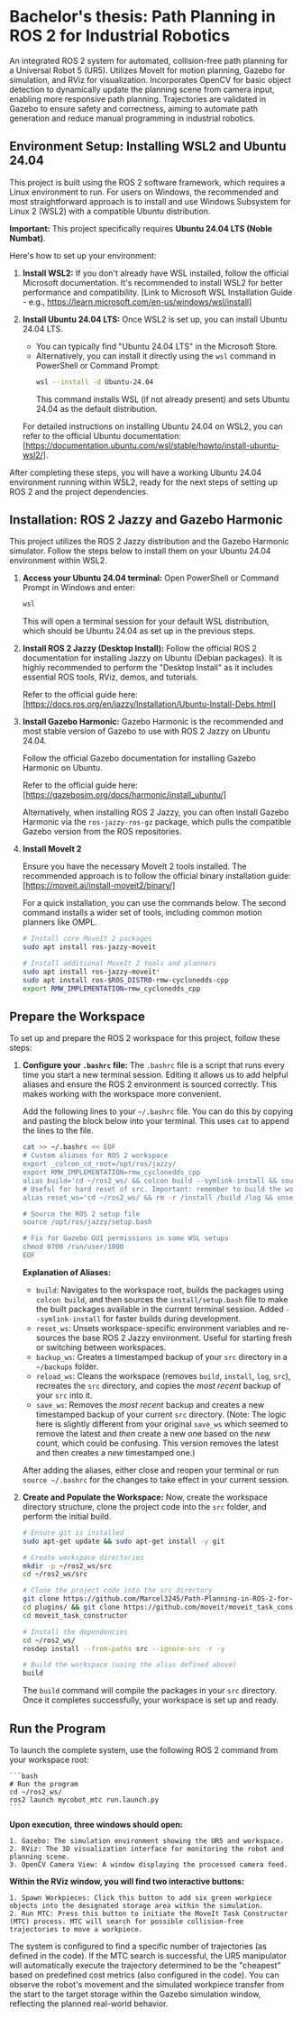
# Bachelor's thesis: Path Planning in ROS 2 for Industrial Robotics

An integrated ROS 2 system for automated, collision-free path planning for a Universal Robot 5 (UR5). Utilizes MoveIt for motion planning, Gazebo for simulation, and RViz for visualization. Incorporates OpenCV for basic object detection to dynamically update the planning scene from camera input, enabling more responsive path planning. Trajectories are validated in Gazebo to ensure safety and correctness, aiming to automate path generation and reduce manual programming in industrial robotics.
## Environment Setup: Installing WSL2 and Ubuntu 24.04

This project is built using the ROS 2 software framework, which requires a Linux environment to run. For users on Windows, the recommended and most straightforward approach is to install and use Windows Subsystem for Linux 2 (WSL2) with a compatible Ubuntu distribution. 

**Important:** This project specifically requires **Ubuntu 24.04 LTS (Noble Numbat)**.

Here's how to set up your environment:

1.  **Install WSL2:** If you don't already have WSL installed, follow the official Microsoft documentation. It's recommended to install WSL2 for better performance and compatibility.
    [Link to Microsoft WSL Installation Guide - e.g., https://learn.microsoft.com/en-us/windows/wsl/install]

2.  **Install Ubuntu 24.04 LTS:** Once WSL2 is set up, you can install Ubuntu 24.04 LTS.
    *   You can typically find "Ubuntu 24.04 LTS" in the Microsoft Store. 
    *   Alternatively, you can install it directly using the `wsl` command in PowerShell or Command Prompt:
        ```bash
        wsl --install -d Ubuntu-24.04
        ```
        This command installs WSL (if not already present) and sets Ubuntu 24.04 as the default distribution.

    For detailed instructions on installing Ubuntu 24.04 on WSL2, you can refer to the official Ubuntu documentation:
    [https://documentation.ubuntu.com/wsl/stable/howto/install-ubuntu-wsl2/]. 

After completing these steps, you will have a working Ubuntu 24.04 environment running within WSL2, ready for the next steps of setting up ROS 2 and the project dependencies.
## Installation: ROS 2 Jazzy and Gazebo Harmonic

This project utilizes the ROS 2 Jazzy distribution and the Gazebo Harmonic simulator. Follow the steps below to install them on your Ubuntu 24.04 environment within WSL2.

1.  **Access your Ubuntu 24.04 terminal:**
    Open PowerShell or Command Prompt in Windows and enter:
    ```bash
    wsl
    ```
    This will open a terminal session for your default WSL distribution, which should be Ubuntu 24.04 as set up in the previous steps.

2.  **Install ROS 2 Jazzy (Desktop Install):**
    Follow the official ROS 2 documentation for installing Jazzy on Ubuntu (Debian packages). It is highly recommended to perform the "Desktop Install" as it includes essential ROS tools, RViz, demos, and tutorials.

    Refer to the official guide here:
    [https://docs.ros.org/en/jazzy/Installation/Ubuntu-Install-Debs.html]

3.  **Install Gazebo Harmonic:**
    Gazebo Harmonic is the recommended and most stable version of Gazebo to use with ROS 2 Jazzy on Ubuntu 24.04.

    Follow the official Gazebo documentation for installing Gazebo Harmonic on Ubuntu.

    Refer to the official guide here:
    [https://gazebosim.org/docs/harmonic/install_ubuntu/]

    Alternatively, when installing ROS 2 Jazzy, you can often install Gazebo Harmonic via the `ros-jazzy-ros-gz` package, which pulls the compatible Gazebo version from the ROS repositories.


4. **Install MoveIt 2**

    Ensure you have the necessary MoveIt 2 tools installed. The recommended approach is to follow the official binary installation guide: [https://moveit.ai/install-moveit2/binary/]

    For a quick installation, you can use the commands below. The second command installs a wider set of tools, including common motion planners like OMPL.

    ```bash
    # Install core MoveIt 2 packages
    sudo apt install ros-jazzy-moveit

    # Install additional MoveIt 2 tools and planners
    sudo apt install ros-jazzy-moveit*
    sudo apt install ros-$ROS_DISTRO-rmw-cyclonedds-cpp
    export RMW_IMPLEMENTATION=rmw_cyclonedds_cpp
    ```
## Prepare the Workspace

To set up and prepare the ROS 2 workspace for this project, follow these steps:

1.  **Configure your `.bashrc` file:**
    The `.bashrc` file is a script that runs every time you start a new terminal session. Editing it allows us to add helpful aliases and ensure the ROS 2 environment is sourced correctly. This makes working with the workspace more convenient.

    Add the following lines to your `~/.bashrc` file. You can do this by copying and pasting the block below into your terminal. This uses `cat` to append the lines to the file.

    ```bash
    cat >> ~/.bashrc << EOF
    # Custom aliases for ROS 2 workspace
    export _colcon_cd_root=/opt/ros/jazzy/
    export RMW_IMPLEMENTATION=rmw_cyclonedds_cpp
    alias build='cd ~/ros2_ws/ && colcon build --symlink-install && source install/setup.bash'
    # Useful for hard reset of src. Important: remember to build the workspace after! 
    alias reset_ws='cd ~/ros2_ws/ && rm -r /install /build /log && unset AMENT_PREFIX_PATH && unset CMAKE_PREFIX_PATH && source /opt/ros/jazzy/setup.bash'

    # Source the ROS 2 setup file
    source /opt/ros/jazzy/setup.bash

    # Fix for Gazebo GUI permissions in some WSL setups
    chmod 0700 /run/user/1000
    EOF
    ```

    **Explanation of Aliases:**
    *   `build`: Navigates to the workspace root, builds the packages using `colcon build`, and then sources the `install/setup.bash` file to make the built packages available in the current terminal session. Added `--symlink-install` for faster builds during development.
    *   `reset_ws`: Unsets workspace-specific environment variables and re-sources the base ROS 2 Jazzy environment. Useful for starting fresh or switching between workspaces.
    *   `backup_ws`: Creates a timestamped backup of your `src` directory in a `~/backups` folder.
    *   `reload_ws`: Cleans the workspace (removes `build`, `install`, `log`, `src`), recreates the `src` directory, and copies the *most recent* backup of your `src` into it.
    *   `save_ws`: Removes the *most recent* backup and creates a new timestamped backup of your current `src` directory. (Note: The logic here is slightly different from your original `save_ws` which seemed to remove the latest and *then* create a new one based on the *new* count, which could be confusing. This version removes the latest and then creates a *new* timestamped one.)

    After adding the aliases, either close and reopen your terminal or run `source ~/.bashrc` for the changes to take effect in your current session.

2.  **Create and Populate the Workspace:**
    Now, create the workspace directory structure, clone the project code into the `src` folder, and perform the initial build.

    ```bash
    # Ensure git is installed
    sudo apt-get update && sudo apt-get install -y git

    # Create workspace directories
    mkdir -p ~/ros2_ws/src
    cd ~/ros2_ws/src

    # Clone the project code into the src directory
    git clone https://github.com/Marcel3245/Path-Planning-in-ROS-2-for-Industrial-Robotics_Bachelor-s-thesis.git .
    cd plugins/ && git clone https://github.com/moveit/moveit_task_constructor.git -b jazzy
    cd moveit_task_constructor
    
    # Install the dependencies
    cd ~/ros2_ws/
    rosdep install --from-paths src --ignore-src -r -y

    # Build the workspace (using the alias defined above)
    build
    ```

    The `build` command will compile the packages in your `src` directory. Once it completes successfully, your workspace is set up and ready.

## Run the Program

To launch the complete system, use the following ROS 2 command from your workspace root:

    ```bash
    # Run the program
    cd ~/ros2_ws/
    ros2 launch mycobot_mtc run.launch.py
    ```

**Upon execution, three windows should open:**

    1. Gazebo: The simulation environment showing the UR5 and workspace.
    2. RViz: The 3D visualization interface for monitoring the robot and planning scene.
    3. OpenCV Camera View: A window displaying the processed camera feed.

**Within the RViz window, you will find two interactive buttons:**

    1. Spawn Workpieces: Click this button to add six green workpiece objects into the designated storage area within the simulation.
    2. Run MTC: Press this button to initiate the MoveIt Task Constructor (MTC) process. MTC will search for possible collision-free trajectories to move a workpiece.
    
The system is configured to find a specific number of trajectories (as defined in the code).
If the MTC search is successful, the UR5 manipulator will automatically execute the trajectory determined to be the "cheapest" based on predefined cost metrics (also configured in the code). You can observe the robot's movement and the simulated workpiece transfer from the start to the target storage within the Gazebo simulation window, reflecting the planned real-world behavior.
